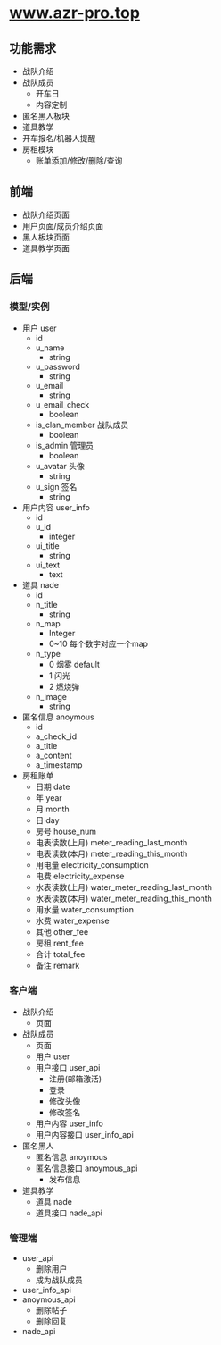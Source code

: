 # www.azr-pro.top

## 功能需求

- 战队介绍
- 战队成员
  - 开车日
  - 内容定制
- 匿名黑人板块
- 道具教学
- 开车报名/机器人提醒
- 房租模块
  - 账单添加/修改/删除/查询

## 前端

- 战队介绍页面
- 用户页面/成员介绍页面
- 黑人板块页面
- 道具教学页面

## 后端

### 模型/实例

- 用户 user
  - id
  - u_name
    - string
  - u_password 
    - string
  - u_email
    - string
  - u_email_check
    - boolean
  - is_clan_member 战队成员
    - boolean
  - is_admin 管理员
    - boolean
  - u_avatar 头像
    - string
  - u_sign 签名
    - string
- 用户内容 user_info
  - id
  - u_id
    - integer
  - ui_title
    - string
  - ui_text
    - text
- 道具 nade
  - id
  - n_title
    - string
  - n_map
    - Integer
    - 0~10 每个数字对应一个map
  - n_type
    - 0 烟雾 default
    - 1 闪光
    - 2 燃烧弹
  - n_image
    - string
- 匿名信息 anoymous
  - id
  - a_check_id
  - a_title
  - a_content
  - a_timestamp
- 房租账单
  - 日期 date
  - 年 year
  - 月 month
  - 日 day
  - 房号 house_num
  - 电表读数(上月) meter_reading_last_month
  - 电表读数(本月) meter_reading_this_month
  - 用电量 electricity_consumption
  - 电费 electricity_expense
  - 水表读数(上月) water_meter_reading_last_month
  - 水表读数(本月) water_meter_reading_this_month
  - 用水量 water_consumption
  - 水费 water_expense
  - 其他 other_fee
  - 房租 rent_fee
  - 合计 total_fee
  - 备注 remark

### 客户端

- 战队介绍
  - 页面
- 战队成员
  - 页面
  - 用户 user
  - 用户接口 user_api
    - 注册(邮箱激活)
    - 登录
    - 修改头像
    - 修改签名
  - 用户内容 user_info
  - 用户内容接口 user_info_api
- 匿名黑人 
  - 匿名信息 anoymous
  - 匿名信息接口 anoymous_api
    - 发布信息
- 道具教学 
  - 道具 nade
  - 道具接口 nade_api

### 管理端

- user_api
  - 删除用户
  - 成为战队成员
- user_info_api
- anoymous_api
  - 删除帖子
  - 删除回复
- nade_api


